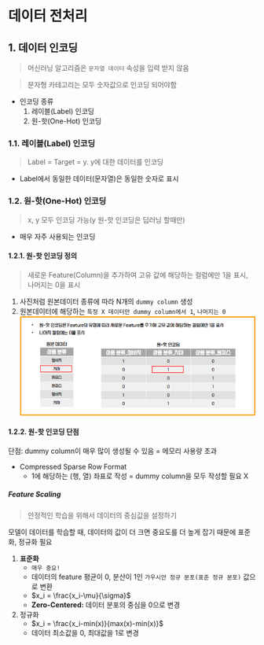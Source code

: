 # 데이터 전처리

## 1. 데이터 인코딩
> 머신러닝 알고리즘은 `문자열 데이터` 속성을 입력 받지 않음   

> 문자형 카테고리는 모두 숫자값으로 인코딩 되어야함

- 인코딩 종류
  1. 레이블(Label) 인코딩
  2. 원-핫(One-Hot) 인코딩

### 1.1. 레이블(Label) 인코딩
> Label = Target = y. y에 대한 데이터를 인코딩
- Label에서 동일한 데이터(문자열)은 동일한 숫자로 표시

### 1.2. **원-핫(One-Hot) 인코딩**
> x, y 모두 인코딩 가능(y 원-핫 인코딩은 딥러닝 할때만)
- 매우 자주 사용되는 인코딩

#### **1.2.1. 원-핫 인코딩 정의**
> 새로운 Feature(Column)을 추가하여 고유 값에 해당하는 컬럼에만 1을 표시, 나머지는 0을 표시
1. 사진처럼 원본데이터 종류에 따라 N개의 `dummy column` 생성
2. 원본데이터에 해당하는 `특정 X 데이터만 dummy column에서 1`, `나머지는 0`
  ![원-핫인코딩](%EC%9D%B4%EB%AF%B8%EC%A7%80%ED%8F%B4%EB%8F%84/%EC%9B%90-%ED%95%AB%EC%9D%B8%EC%BD%94%EB%94%A9.png)

#### **1.2.2. 원-핫 인코딩 단점**
단점: dummy column이 매우 많이 생성될 수 있음 = 메모리 사용량 초과
- Compressed Sparse Row Format
  - 1에 해당하는 (행, 열) 좌표로 작성 = dummy column을 모두 작성할 필요 X

##### Feature Scaling
> 안정적인 학습을 위해서 데이터의 중심값을 설정하기

모델이 데이터를 학습할 때, 데이터의 값이 더 크면 중요도를 더 높게 잡기 때문에 표준화, 정규화 필요

1. **표준화**
    - `매우 중요!`
   - 데이터의 feature 평균이 0, 분산이 1인 `가우시안 정규 분포(표준 정규 분포)` 값으로 변환
   - $x_i = \frac{x_i-\mu}{\sigma}$
   - **Zero-Centered:** 데이터 분포의 중심을 0으로 변경
2. 정규화
    - $x_i = \frac{x_i-min(x)}{max(x)-min(x)}$
    - 데이터 최소값을 0, 최대값을 1로 변경